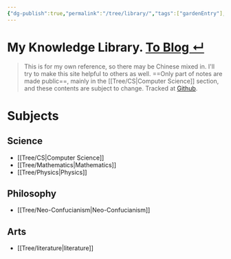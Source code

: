 ```yaml
---
{"dg-publish":true,"permalink":"/tree/library/","tags":["gardenEntry"],"created":"2022-07-31T06:00:52.233+08:00","updated":"2023-08-27T05:17:53.133+08:00"}
---
```



<h1> My Knowledge Library. <a href = "https://eating.work" target = "_self"><strong><span>To Blog ↵</span></strong></a></h1>

> This is for my own reference, so there may be Chinese mixed in. I'll try to make this site helpful to others as well.
==Only part of notes are made public==, mainly in the [[Tree/CS\|Computer Science]] section, and these contents are subject to change. Tracked at [Github](https://github.com/AlexLiu2022/library).

# Subjects

## Science 

- [[Tree/CS\|Computer Science]] 
- [[Tree/Mathematics\|Mathematics]]
- [[Tree/Physics\|Physics]]

## Philosophy

- [[Tree/Neo-Confucianism\|Neo-Confucianism]]

## Arts

-  [[Tree/literature\|literature]] 
